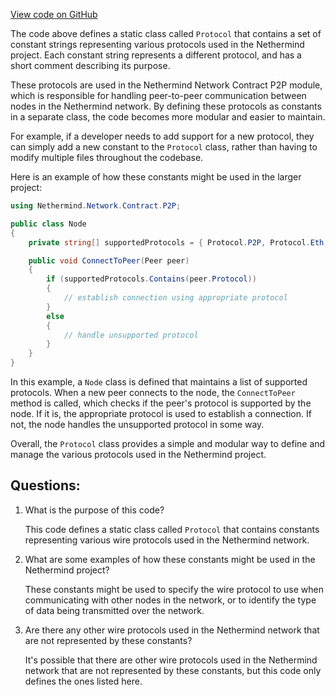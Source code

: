 [View code on GitHub](https://github.com/NethermindEth/nethermind/src/Nethermind/Nethermind.Network.Contract/P2P/Protocol.cs)

The code above defines a static class called `Protocol` that contains a set of constant strings representing various protocols used in the Nethermind project. Each constant string represents a different protocol, and has a short comment describing its purpose. 

These protocols are used in the Nethermind Network Contract P2P module, which is responsible for handling peer-to-peer communication between nodes in the Nethermind network. By defining these protocols as constants in a separate class, the code becomes more modular and easier to maintain. 

For example, if a developer needs to add support for a new protocol, they can simply add a new constant to the `Protocol` class, rather than having to modify multiple files throughout the codebase. 

Here is an example of how these constants might be used in the larger project:

```csharp
using Nethermind.Network.Contract.P2P;

public class Node
{
    private string[] supportedProtocols = { Protocol.P2P, Protocol.Eth, Protocol.Les };

    public void ConnectToPeer(Peer peer)
    {
        if (supportedProtocols.Contains(peer.Protocol))
        {
            // establish connection using appropriate protocol
        }
        else
        {
            // handle unsupported protocol
        }
    }
}
```

In this example, a `Node` class is defined that maintains a list of supported protocols. When a new peer connects to the node, the `ConnectToPeer` method is called, which checks if the peer's protocol is supported by the node. If it is, the appropriate protocol is used to establish a connection. If not, the node handles the unsupported protocol in some way. 

Overall, the `Protocol` class provides a simple and modular way to define and manage the various protocols used in the Nethermind project.
## Questions: 
 1. What is the purpose of this code?
    
    This code defines a static class called `Protocol` that contains constants representing various wire protocols used in the Nethermind network.

2. What are some examples of how these constants might be used in the Nethermind project?
    
    These constants might be used to specify the wire protocol to use when communicating with other nodes in the network, or to identify the type of data being transmitted over the network.

3. Are there any other wire protocols used in the Nethermind network that are not represented by these constants?
    
    It's possible that there are other wire protocols used in the Nethermind network that are not represented by these constants, but this code only defines the ones listed here.